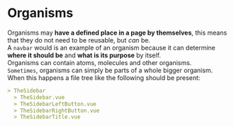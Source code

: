 # Organisms

Organisms may **have a defined place in a page by themselves**, this means that they do not need to be reusable, but _can_ be.  
A `navbar` would is an example of an organism because it can determine **where it should be** and **what is its purpose** by itself.  
Organisms can contain atoms, molecules and other organisms.  
`Sometimes`, organisms can simply be parts of a whole bigger organism. When this happens a file tree like the following should be present:  

```yaml
> TheSidebar
  > TheSidebar.vue
  > TheSidebarLeftButton.vue
  > TheSidebarRightButton.vue
  > TheSidebarTitle.vue
```
